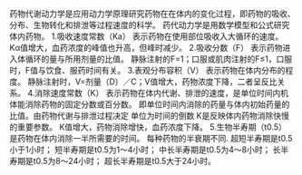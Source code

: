 ## 

药物代谢动力学是应用动力学原理研究药物在在体内的变化过程，即药物的吸收、分布、生物转化和排泄等过程速度的科学。
药代动力学是用数学模型和公式研究体内药物。
1.吸收速度常数（Ka）
表示药物在使用部位吸收入大循环的速度。
Kα值增大，血药浓度的峰值也升高，但峰时减少。
2.吸收分数（F）
表示药物进入体循环的量与所用剂量的比值。
静脉注射的F=1；口服或肌肉注射的F≤1，口服时，F值与饮食、服药时间有关。
3.表观分布容积（V）
表示药物在体内分布的程度。
静脉注射时，V=剂量（D）／C；V值增大，药物浓度下降，二者呈反比关系。
4.消除速度常数（K）
表示药物在体内代谢、排泄的速度，是单位时间内机体能消除药物的固定分数或百分数。
即单位时间内消除的药量与体内初始药量的比值。由药物代谢与排泄过程决定
单位为时间的倒数
K是反映体内药物消除快慢的重要参数。
K值增大，药物消除增快，血药浓度下降。
5.生物半寿期（t0.5）
是药物在体内消除一半所需要的时间。
每种药物的半衰期不同.
超短半寿期是t0.5小于1小时；
短半寿期是t0.5为1～4小时；
中长半寿期是t0.5为4～8小时；
长半寿期是t0.5为8～24小时；
超长半寿期是t0.5大于24小时。
